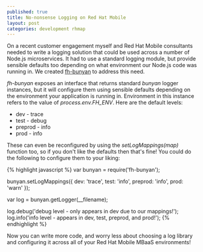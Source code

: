 ```yaml
---
published: true
title: No-nonsense Logging on Red Hat Mobile
layout: post
categories: development rhmap
---
```


On a recent customer engagement myself and Red Hat Mobile consultants needed to
write a logging solution that could be used across a number of Node.js
microservices. It had to use a standard logging module, but provide sensible
defaults too depending on what environment our Node.js code was running in. We
created [fh-bunyan](https://github.com/evanshortiss/fh-bunyan) to address this
need.

_fh-bunyan_ exposes an interface that returns standard _bunyan_ logger
instances, but it will configure them using sensible defaults depending on the
environment your application is running in. Environment in this instance refers
to the value of _process.env.FH_ENV_. Here are the default levels:

* dev - trace
* test - debug
* preprod - info
* prod - info

These can even be reconfigured by using the _setLogMappings(map)_ function too,
so if you don't like the defaults then that's fine! You could do the following
to configure them to your liking:

{% highlight javascript %}
var bunyan = require('fh-bunyan');

bunyan.setLogMappings({
  dev: 'trace',
  test: 'info',
  preprod: 'info',
  prod: 'warn'
});

var log = bunyan.getLogger(__filename);

log.debug('debug level - only appears in dev due to our mappings!');
log.info('info level - appears in dev, test, preprod, and prod!');
{% endhighlight %}

Now you can write more code, and worry less about choosing a log library and
configuring it across all of your Red Hat Mobile MBaaS environments!

